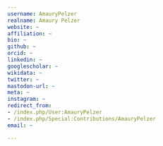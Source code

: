 ```yaml
---
username: AmauryPelzer
realname: Amaury Pelzer
website: ~
affiliation: ~
bio: ~
github: ~
orcid: ~
linkedin: ~
googlescholar: ~
wikidata: ~
twitter: ~
mastodon-url: ~
meta: ~
instagram: ~
redirect_from:
- /index.php/User:AmauryPelzer
- /index.php/Special:Contributions/AmauryPelzer
email: ~

---
```

